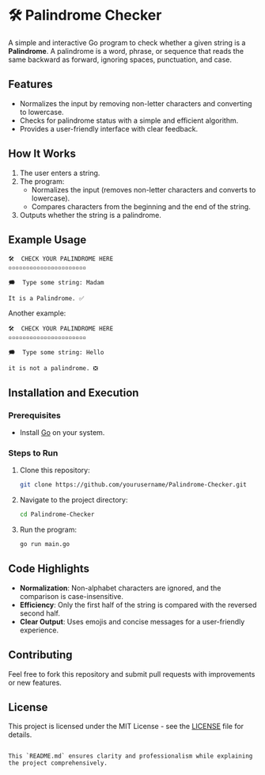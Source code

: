 # 🛠️ Palindrome Checker

A simple and interactive Go program to check whether a given string is a **Palindrome**. A palindrome is a word, phrase, or sequence that reads the same backward as forward, ignoring spaces, punctuation, and case.

## Features
- Normalizes the input by removing non-letter characters and converting to lowercase.
- Checks for palindrome status with a simple and efficient algorithm.
- Provides a user-friendly interface with clear feedback.

## How It Works
1. The user enters a string.
2. The program:
   - Normalizes the input (removes non-letter characters and converts to lowercase).
   - Compares characters from the beginning and the end of the string.
3. Outputs whether the string is a palindrome.

## Example Usage
```plaintext
🛠️  CHECK YOUR PALINDROME HERE
▫️▫️▫️▫️▫️▫️▫️▫️▫️▫️▫️▫️▫️▫️▫️▫️▫️▫️▫️▫️▫️▫️

🗯️  Type some string: Madam

It is a Palindrome. ✅
```

Another example:
```
🛠️  CHECK YOUR PALINDROME HERE
▫️▫️▫️▫️▫️▫️▫️▫️▫️▫️▫️▫️▫️▫️▫️▫️▫️▫️▫️▫️▫️▫️

🗯️  Type some string: Hello

it is not a palindrome. ❎
```

## Installation and Execution
### Prerequisites
- Install [Go](https://golang.org/dl/) on your system.

### Steps to Run
1. Clone this repository:
   ```bash
   git clone https://github.com/yourusername/Palindrome-Checker.git
   ```
2. Navigate to the project directory:
   ```bash
   cd Palindrome-Checker
   ```
3. Run the program:
   ```bash
   go run main.go
   ```

## Code Highlights
- **Normalization**: Non-alphabet characters are ignored, and the comparison is case-insensitive.
- **Efficiency**: Only the first half of the string is compared with the reversed second half.
- **Clear Output**: Uses emojis and concise messages for a user-friendly experience.

## Contributing
Feel free to fork this repository and submit pull requests with improvements or new features.

## License
This project is licensed under the MIT License - see the [LICENSE](LICENSE) file for details.
```

This `README.md` ensures clarity and professionalism while explaining the project comprehensively.
